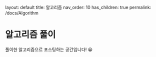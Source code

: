 layout: default
title: 알고리즘
nav_order: 10
has_children: true
permalink: /docs/Algorithm

# 알고리즘 풀이

풀이한 알고리즘으르 포스팅하는 공간입니다! 😀